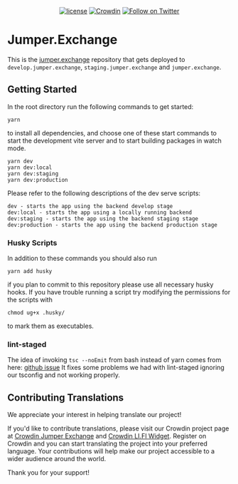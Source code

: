 <div align="center">

[![license](https://img.shields.io/badge/license-Apache%202-blue)](/LICENSE.md)
[![Crowdin](https://badges.crowdin.net/jumper-exchange/localized.svg)](https://crowdin.com/project/jumper-exchange)
[![Follow on Twitter](https://img.shields.io/twitter/follow/JumperExchange.svg?label=follow+Jumper.Exchange)](https://twitter.com/JumperExchange)

</div>

# Jumper.Exchange

This is the [jumper.exchange](https://jumper.exchange) repository that gets deployed to `develop.jumper.exchange`, `staging.jumper.exchange` and `jumper.exchange`.

## Getting Started

In the root directory run the following commands to get started:

```
yarn
```

to install all dependencies, and choose one of these start commands to start the development vite server and to start building packages in watch mode.

```
yarn dev
yarn dev:local
yarn dev:staging
yarn dev:production
```

Please refer to the following descriptions of the dev serve scripts:

    dev - starts the app using the backend develop stage
    dev:local - starts the app using a locally running backend
    dev:staging - starts the app using the backend staging stage
    dev:production - starts the app using the backend production stage

### Husky Scripts

In addition to these commands you should also run

```
yarn add husky
```

if you plan to commit to this repository please use all necessary husky hooks. If you have trouble running a script try modifying the permissions for the scripts with

```
chmod ug+x .husky/
```

to mark them as executables.

### lint-staged

The idea of invoking `tsc --noEmit` from bash instead of yarn comes from here: [github issue](https://github.com/lint-staged/lint-staged/issues/825#issuecomment-674575655)
It fixes some problems we had with lint-staged ignoring our tsconfig and not working properly.

## Contributing Translations

We appreciate your interest in helping translate our project!

If you'd like to contribute translations, please visit our Crowdin project page at [Crowdin Jumper Exchange](https://crowdin.com/project/jumper-exchange) and [Crowdin LI.FI Widget](https://crowdin.com/project/lifi-widget).
Register on Crowdin and you can start translating the project into your preferred language.
Your contributions will help make our project accessible to a wider audience around the world.

Thank you for your support!
